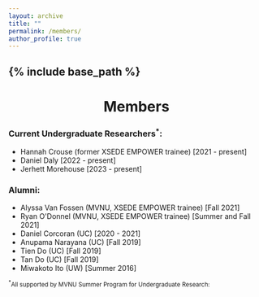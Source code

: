 ```yaml
---
layout: archive
title: ""
permalink: /members/
author_profile: true
---
```


{% include base_path %}
---
<h1 style="text-align: center;">Members</h1>


### Current Undergraduate Researchers<sup>*</sup>:

- Hannah Crouse (former XSEDE EMPOWER trainee) [2021 - present]
- Daniel Daly [2022 - present]
- Jerhett Morehouse [2023 - present]

### Alumni:

- Alyssa Van Fossen (MVNU, XSEDE EMPOWER trainee) [Fall 2021]
- Ryan O'Donnel (MVNU, XSEDE EMPOWER trainee) [Summer and Fall 2021]
- Daniel Corcoran (UC) [2020 - 2021]
- Anupama Narayana (UC) [Fall 2019]
- Tien Do (UC) [Fall 2019]
- Tan Do (UC) [Fall 2019]
- Miwakoto Ito (UW) [Summer 2016]

<sub><sup>*</sup>All supported by MVNU Summer Program for Undergraduate Research:</sub>

